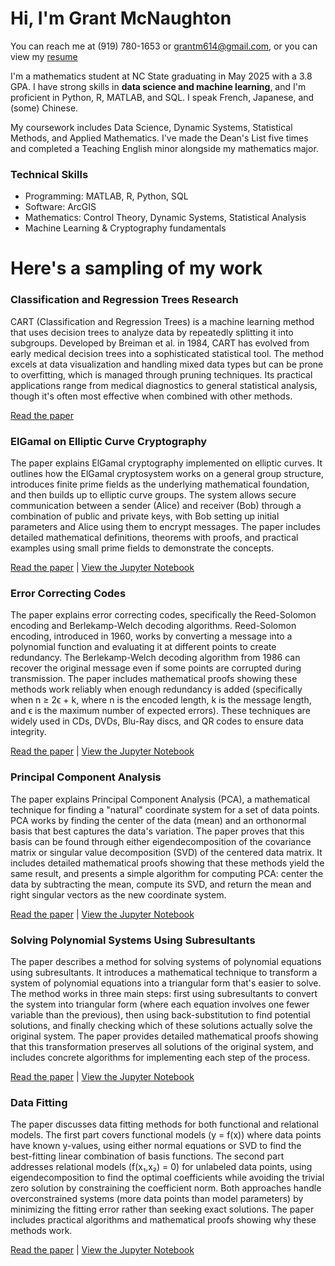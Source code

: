 # Hi, I'm Grant McNaughton
You can reach me at (919) 780-1653 or grantm614@gmail.com, or you can view my [resume](https://github.com/grantmcnaughton/portfolio/blob/main/Grant%20McNaughton%20Resume.pdf)

I'm a mathematics student at NC State graduating in May 2025 with a 3.8 GPA. I have strong skills in **data science and machine learning**, and I'm proficient in Python, R, MATLAB, and SQL. I speak French, Japanese, and (some) Chinese.

My coursework includes Data Science, Dynamic Systems, Statistical Methods, and Applied Mathematics. I've made the Dean's List five times and completed a Teaching English minor alongside my mathematics major.

### Technical Skills
* Programming: MATLAB, R, Python, SQL
* Software: ArcGIS
* Mathematics: Control Theory, Dynamic Systems, Statistical Analysis
* Machine Learning & Cryptography fundamentals
# Here's a sampling of my work

### Classification and Regression Trees Research

CART (Classification and Regression Trees) is a machine learning method that uses decision trees to analyze data by repeatedly splitting it into subgroups. Developed by Breiman et al. in 1984, CART has evolved from early medical decision trees into a sophisticated statistical tool. The method excels at data visualization and handling mixed data types but can be prone to overfitting, which is managed through pruning techniques. Its practical applications range from medical diagnostics to general statistical analysis, though it's often most effective when combined with other methods.

[Read the paper](https://github.com/grantmcnaughton/portfolio/blob/main/Classification%20and%20Regression%20Trees/Classification_and_Regression_Trees.pdf)

### ElGamal on Elliptic Curve Cryptography

The paper explains ElGamal cryptography implemented on elliptic curves. It outlines how the ElGamal cryptosystem works on a general group structure, introduces finite prime fields as the underlying mathematical foundation, and then builds up to elliptic curve groups. The system allows secure communication between a sender (Alice) and receiver (Bob) through a combination of public and private keys, with Bob setting up initial parameters and Alice using them to encrypt messages. The paper includes detailed mathematical definitions, theorems with proofs, and practical examples using small prime fields to demonstrate the concepts.

[Read the paper](https://github.com/grantmcnaughton/portfolio/blob/main/Elliptic%20Curve%20Cryptography/Exploration_of_ElGamal_Methods_in_Elliptic_Curve_Cryptography.pdf)
\| [View the Jupyter Notebook](https://github.com/grantmcnaughton/portfolio/blob/main/Elliptic%20Curve%20Cryptography/cryptography.ipynb)

### Error Correcting Codes

The paper explains error correcting codes, specifically the Reed-Solomon encoding and Berlekamp-Welch decoding algorithms. Reed-Solomon encoding, introduced in 1960, works by converting a message into a polynomial function and evaluating it at different points to create redundancy. The Berlekamp-Welch decoding algorithm from 1986 can recover the original message even if some points are corrupted during transmission. The paper includes mathematical proofs showing these methods work reliably when enough redundancy is added (specifically when n ≥ 2ϵ + k, where n is the encoded length, k is the message length, and ϵ is the maximum number of expected errors). These techniques are widely used in CDs, DVDs, Blu-Ray discs, and QR codes to ensure data integrity.

[Read the paper](https://github.com/grantmcnaughton/portfolio/blob/main/Error%20Correcting%20Codes/Exploration_of_Reed_Solomon_and_Berlekamp_Welch_Encoding.pdf)
\| [View the Jupyter Notebook](https://github.com/grantmcnaughton/portfolio/blob/main/Error%20Correcting%20Codes/error%20correcting%20codes.ipynb)

### Principal Component Analysis

The paper explains Principal Component Analysis (PCA), a mathematical technique for finding a "natural" coordinate system for a set of data points. PCA works by finding the center of the data (mean) and an orthonormal basis that best captures the data's variation. The paper proves that this basis can be found through either eigendecomposition of the covariance matrix or singular value decomposition (SVD) of the centered data matrix. It includes detailed mathematical proofs showing that these methods yield the same result, and presents a simple algorithm for computing PCA: center the data by subtracting the mean, compute its SVD, and return the mean and right singular vectors as the new coordinate system.

[Read the paper](https://github.com/grantmcnaughton/portfolio/blob/main/Principal%20Component%20Analysis/Exploration_of_Principal_Component_Analysis.pdf)
\| [View the Jupyter Notebook](https://github.com/grantmcnaughton/portfolio/blob/main/Principal%20Component%20Analysis/pca.ipynb)

### Solving Polynomial Systems Using Subresultants

The paper describes a method for solving systems of polynomial equations using subresultants. It introduces a mathematical technique to transform a system of polynomial equations into a triangular form that's easier to solve. The method works in three main steps: first using subresultants to convert the system into triangular form (where each equation involves one fewer variable than the previous), then using back-substitution to find potential solutions, and finally checking which of these solutions actually solve the original system. The paper provides detailed mathematical proofs showing that this transformation preserves all solutions of the original system, and includes concrete algorithms for implementing each step of the process.

[Read the paper](https://github.com/grantmcnaughton/portfolio/blob/main/Solving%20Polynomial%20Systems/Exploration_of_Polynomial_Systems.pdf)
\| [View the Jupyter Notebook](https://github.com/grantmcnaughton/portfolio/blob/main/Solving%20Polynomial%20Systems/polynomial%20systems.ipynb)

### Data Fitting

The paper discusses data fitting methods for both functional and relational models. The first part covers functional models (y = f(x)) where data points have known y-values, using either normal equations or SVD to find the best-fitting linear combination of basis functions. The second part addresses relational models (f(x₁,x₂) = 0) for unlabeled data points, using eigendecomposition to find the optimal coefficients while avoiding the trivial zero solution by constraining the coefficient norm. Both approaches handle overconstrained systems (more data points than model parameters) by minimizing the fitting error rather than seeking exact solutions. The paper includes practical algorithms and mathematical proofs showing why these methods work.

[Read the paper](https://github.com/grantmcnaughton/portfolio/blob/main/SVD%20Data%20Fitting/Exploration_of_Data_Fitting_Using_Singular_Value_Decomposition.pdf)
\| [View the Jupyter Notebook](https://github.com/grantmcnaughton/portfolio/blob/main/SVD%20Data%20Fitting/data%20fitting.ipynb)
